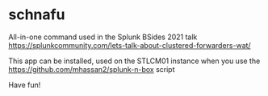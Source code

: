 # schnafu
All-in-one command used in the Splunk BSides 2021 talk https://splunkcommunity.com/lets-talk-about-clustered-forwarders-wat/

This app can be installed, used on the STLCM01 instance when you use the https://github.com/mhassan2/splunk-n-box script

Have fun!
